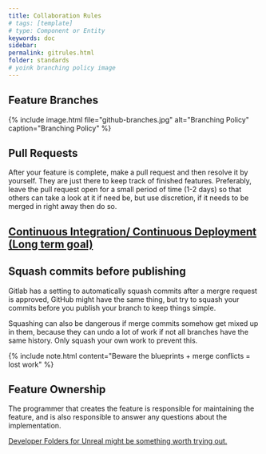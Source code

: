 ```yaml
---
title: Collaboration Rules
# tags: [template]
# type: Component or Entity
keywords: doc
sidebar:
permalink: gitrules.html
folder: standards
# yoink branching policy image
---
```


## Feature Branches

{% include image.html file="github-branches.jpg" alt="Branching Policy" caption="Branching Policy" %}

## Pull Requests

After your feature is complete, make a pull request and then resolve it by yourself. They are just there to keep track of finished features. Preferably, leave the pull request open for a small period of time (1-2 days) so that others can take a look at it if need be, but use discretion, if it needs to be merged in right away then do so.

## [Continuous Integration/ Continuous Deployment (Long term goal)](https://medium.com/@douglaslassance/automating-unreal-engine-project-builds-for-steam-using-github-4f164c803df0)

## Squash commits before publishing

Gitlab has a setting to automatically squash commits after a mergre request is approved, GitHub might have the same thing, but try to squash your commits before you publish your branch to keep things simple.

Squashing can also be dangerous if merge commits somehow get mixed up in them, because they can undo a lot of work if not all branches have the same history. Only squash your own work to prevent this.

{% include note.html content="Beware the blueprints + merge conflicts = lost work" %}

## Feature Ownership

The programmer that creates the feature is responsible for maintaining the feature, and is also responsible to answer any questions about the implementation.

[Developer Folders for Unreal might be something worth trying out.](https://www.youtube.com/watch?v=BTCbYsXh-rY)
